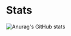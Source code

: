 # Stats
![Anurag's GitHub stats](https://github-readme-stats.vercel.app/api?username=cmdfreshy&show_icons=true&theme=radical&title_color=ff0091&text_color=ff0091&icon_color=ff0091&bg_color=0d1117)
